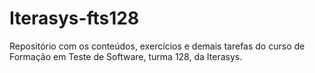 # Iterasys-fts128
Repositório com os conteúdos, exercícios e demais tarefas do curso de Formação em Teste de Software, turma 128, da Iterasys.
